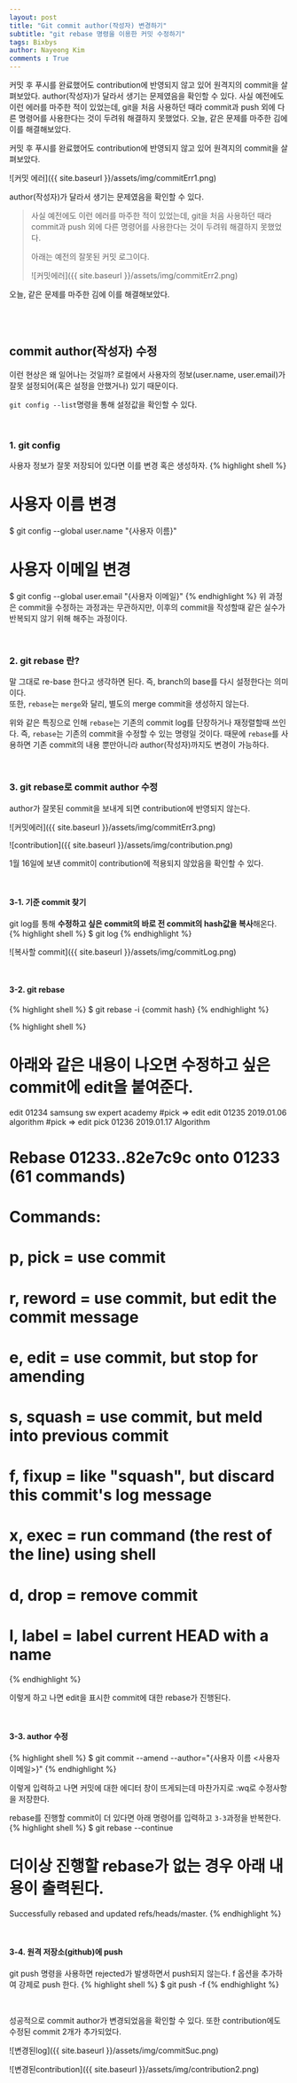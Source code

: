 ```yaml
---
layout: post
title: "Git commit author(작성자) 변경하기"
subtitle: "git rebase 명령을 이용한 커밋 수정하기"
tags: Bixbys
author: Nayeong Kim
comments : True
---
```


<div id='preview' class='display-none'>
커밋 후 푸시를 완료했어도 contribution에 반영되지 않고 있어 원격지의 commit을 살펴보았다. author(작성자)가 달라서 생기는 문제였음을 확인할 수 있다. 사실 예전에도 이런 에러를 마주한 적이 있었는데, git을 처음 사용하던 때라 commit과 push 외에 다른 명령어를 사용한다는 것이 두려워 해결하지 못했었다. 오늘, 같은 문제를 마주한 김에 이를 해결해보았다.
</div>

커밋 후 푸시를 완료했어도 contribution에 반영되지 않고 있어 원격지의 commit을 살펴보았다. 

![커밋 에러]({{ site.baseurl }}/assets/img/commitErr1.png)

author(작성자)가 달라서 생기는 문제였음을 확인할 수 있다.

> 사실 예전에도 이런 에러를 마주한 적이 있었는데, git을 처음 사용하던 때라 commit과 push 외에 다른 명령어를 사용한다는 것이 두려워 해결하지 못했었다. 
> 
> 아래는 예전의 잘못된 커밋 로그이다.
>
> ![커밋에러]({{ site.baseurl }}/assets/img/commitErr2.png)

오늘, 같은 문제를 마주한 김에 이를 해결해보았다.

<br/>
<br/>

## commit author(작성자) 수정
이런 현상은 왜 일어나는 것일까? 로컬에서 사용자의 정보(user.name, user.email)가 잘못 설정되어(혹은 설정을 안했거나) 있기 때문이다.

`git config --list`명령을 통해 설정값을 확인할 수 있다.

<br/>

### 1. git config
사용자 정보가 잘못 저장되어 있다면 이를 변경 혹은 생성하자.
{% highlight shell %}
# 사용자 이름 변경
$ git config --global user.name "{사용자 이름}"

# 사용자 이메일 변경
$ git config --global user.email "{사용자 이메일}"
{% endhighlight %}
위 과정은 commit을 수정하는 과정과는 무관하지만, 이후의 commit을 작성할때 같은 실수가 반복되지 않기 위해 해주는 과정이다.

<br/>

### 2. git rebase 란?
말 그대로 re-base 한다고 생각하면 된다. 즉, branch의 base를 다시 설정한다는 의미이다.
<br/>
또한, `rebase`는 `merge`와 달리, 별도의 merge commit을 생성하지 않는다.

위와 같은 특징으로 인해 `rebase`는 기존의 commit log를 단장하거나 재정렬할때 쓰인다. 즉, `rebase`는 기존의 commit을 수정할 수 있는 명령일 것이다. 때문에 `rebase`를 사용하면 기존 commit의 내용 뿐만아니라 author(작성자)까지도 변경이 가능하다.

<br/>

### 3. git rebase로 commit author 수정
author가 잘못된 commit을 보내게 되면 contribution에 반영되지 않는다.

![커밋에러]({{ site.baseurl }}/assets/img/commitErr3.png)

![contribution]({{ site.baseurl }}/assets/img/contribution.png)

1월 16일에 보낸 commit이 contribution에 적용되지 않았음을 확인할 수 있다.

<br/>

#### 3-1. 기준 commit 찾기
git log를 통해 **수정하고 싶은 commit의 바로 전 commit의 hash값을 복사**해온다.
{% highlight shell %}
$ git log 
{% endhighlight %}

![복사할 commit]({{ site.baseurl }}/assets/img/commitLog.png)

<br/>

#### 3-2. git rebase
{% highlight shell %}
$ git rebase -i {commit hash}
{% endhighlight %}

{% highlight shell %}
# 아래와 같은 내용이 나오면 수정하고 싶은 commit에 edit을 붙여준다.
edit 01234 samsung sw expert academy  #pick => edit
edit 01235 2019.01.06 algorithm       #pick => edit
pick 01236 2019.01.17 Algorithm

# Rebase 01233..82e7c9c onto 01233 (61 commands)
#
# Commands:
# p, pick <commit> = use commit
# r, reword <commit> = use commit, but edit the commit message
# e, edit <commit> = use commit, but stop for amending
# s, squash <commit> = use commit, but meld into previous commit
# f, fixup <commit> = like "squash", but discard this commit's log message
# x, exec <command> = run command (the rest of the line) using shell
# d, drop <commit> = remove commit
# l, label <label> = label current HEAD with a name
{% endhighlight %}

이렇게 하고 나면 edit을 표시한 commit에 대한 rebase가 진행된다.

<br/>

#### 3-3. author 수정
{% highlight shell %}
$ git commit --amend --author="{사용자 이름 <사용자 이메일>}"
{% endhighlight %}

이렇게 입력하고 나면 커밋에 대한 에디터 창이 뜨게되는데 마찬가지로 :wq로 수정사항을 저장한다.

rebase를 진행할 commit이 더 있다면 아래 명령어를 입력하고 `3-3`과정을 반복한다.
{% highlight shell %}
$ git rebase --continue
# 더이상 진행할 rebase가 없는 경우 아래 내용이 출력된다.
Successfully rebased and updated refs/heads/master.
{% endhighlight %}

<br/>

#### 3-4. 원격 저장소(github)에 push
git push 명령을 사용하면  rejected가 발생하면서 push되지 않는다. f 옵션을 추가하여 강제로 push 한다.
{% highlight shell %}
$ git push -f
{% endhighlight %}

<br/>

성공적으로 commit author가 변경되었음을 확인할 수 있다. 또한 contribution에도 수정된 commit 2개가 추가되었다.

![변경된log]({{ site.baseurl }}/assets/img/commitSuc.png)

![변경된contribution]({{ site.baseurl }}/assets/img/contribution2.png)